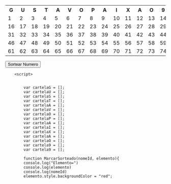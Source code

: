  <table>
            <th id="c1">G</th>
            <th id="c2">U</th>
            <th id="c3">S</th>
            <th id="c4">T</th>
            <th id="c5">A</th>
            <th id="c6">V</th>
            <th id="c7">O</th>
            <th id="c8">P</th>
            <th id="c9">A</th>
            <th id="c10">I</th>
            <th id="c11">X</th>
            <th id="c12">A</th>
            <th id="c13">O</th>
            <th id="c14">9</th>
            <th id="c15">9</th>
            <tr>
                <td id="t1" onclick="marcarsorteado('t1', this)">1</td>
                <td id="t2" onclick="marcarsorteado('t2', this)">2</td>
                <td id="t3" onclick="marcarsorteado('t3', this)">3</td>
                <td id="t4" onclick="marcarsorteado('t4', this)">4</td>
                <td id="t5" onclick="marcarsorteado('t5', this)">5</td>
                <td id="t6" onclick="marcarsorteado('t6', this)">6</td>
                <td id="t7" onclick="marcarsorteado('t7', this)">7</td>
                <td id="t8" onclick="marcarsorteado('t8', this)">8</td>
                <td id="t9" onclick="marcarsorteado('t9', this)">9</td>
                <td id="t10" onclick="marcarsorteado('t10', this)">10</td>
                <td id="t11" onclick="marcarsorteado('t11', this)">11</td>
                <td id="t12" onclick="marcarsorteado('t12', this)">12</td>
                <td id="t13" onclick="marcarsorteado('t13', this)">13</td>
                <td id="t14" onclick="marcarsorteado('t14', this)">14</td>
                <td id="t15" onclick="marcarsorteado('t15', this)">15</td>
            </tr>
            <tr>
                <td id="t16" onclick="marcarsorteado('t16', this)">16</td>
                <td id="t17" onclick="marcarsorteado('t17', this)">17</td>
                <td id="t18" onclick="marcarsorteado('t18', this)">18</td>
                <td id="t19" onclick="marcarsorteado('t19', this)">19</td>
                <td id="t20" onclick="marcarsorteado('t20', this)">20</td>
                <td id="t21" onclick="marcarsorteado('t21', this)">21</td>
                <td id="t22" onclick="marcarsorteado('t22', this)">22</td>
                <td id="t23" onclick="marcarsorteado('t23', this)">23</td>
                <td id="t24" onclick="marcarsorteado('t24', this)">24</td>
                <td id="t25" onclick="marcarsorteado('t25', this)">25</td>
                <td id="t26" onclick="marcarsorteado('t26', this)">26</td>
                <td id="t27" onclick="marcarsorteado('t27', this)">27</td>
                <td id="t28" onclick="marcarsorteado('t28', this)">28</td>
                <td id="t29" onclick="marcarsorteado('t29', this)">29</td>
                <td id="t30" onclick="marcarsorteado('t30', this)">30</td>
            </tr>
            <tr>
                <td id="t31" onclick="marcarsorteado('t31', this)">31</td>
                <td id="t32" onclick="marcarsorteado('t32', this)">32</td>
                <td id="t33" onclick="marcarsorteado('t33', this)">33</td>
                <td id="t34" onclick="marcarsorteado('t34', this)">34</td>
                <td id="t35" onclick="marcarsorteado('t35', this)">35</td>
                <td id="t36" onclick="marcarsorteado('t36', this)">36</td>
                <td id="t37" onclick="marcarsorteado('t37', this)">37</td>
                <td id="t38" onclick="marcarsorteado('t38', this)">38</td>
                <td id="t39" onclick="marcarsorteado('t39', this)">39</td>
                <td id="t40" onclick="marcarsorteado('t40', this)">40</td>
                <td id="t41" onclick="marcarsorteado('t41', this)">41</td>
                <td id="t42" onclick="marcarsorteado('t42', this)">42</td>
                <td id="t43" onclick="marcarsorteado('t43', this)">43</td>
                <td id="t44" onclick="marcarsorteado('t44', this)">44</td>
                <td id="t45" onclick="marcarsorteado('t45', this)">45</td>
            </tr>
            <tr>
                <td id="t46" onclick="marcarsorteado('t46', this)">46</td>
                <td id="t47" onclick="marcarsorteado('t47', this)">47</td>
                <td id="t48" onclick="marcarsorteado('t48', this)">48</td>
                <td id="t49" onclick="marcarsorteado('t49', this)">49</td>
                <td id="t50" onclick="marcarsorteado('t50', this)">50</td>
                <td id="t51" onclick="marcarsorteado('t51', this)">51</td>
                <td id="t52" onclick="marcarsorteado('t52', this)">52</td>
                <td id="t53" onclick="marcarsorteado('t53', this)">53</td>
                <td id="t54" onclick="marcarsorteado('t54', this)">54</td>
                <td id="t55" onclick="marcarsorteado('t55', this)">55</td>
                <td id="t56" onclick="marcarsorteado('t56', this)">56</td>
                <td id="t57" onclick="marcarsorteado('t57', this)">57</td>
                <td id="t58" onclick="marcarsorteado('t58', this)">58</td>
                <td id="t59" onclick="marcarsorteado('t59', this)">59</td>
                <td id="t60" onclick="marcarsorteado('t60', this)">60</td>
            </tr>
            <tr>
                <td id="t61" onclick="marcarsorteado('t61', this)">61</td>
                <td id="t62" onclick="marcarsorteado('t62', this)">62</td>
                <td id="t63" onclick="marcarsorteado('t63', this)">63</td>
                <td id="t64" onclick="marcarsorteado('t64', this)">64</td>
                <td id="t65" onclick="marcarsorteado('t65', this)">65</td>
                <td id="t66" onclick="marcarsorteado('t66', this)">66</td>
                <td id="t67" onclick="marcarsorteado('t67', this)">67</td>
                <td id="t68" onclick="marcarsorteado('t68', this)">68</td>
                <td id="t69" onclick="marcarsorteado('t69', this)">69</td>
                <td id="t70" onclick="marcarsorteado('t70', this)">70</td>
                <td id="t71" onclick="marcarsorteado('t71', this)">71</td>
                <td id="t72" onclick="marcarsorteado('t72', this)">72</td>
                <td id="t73" onclick="marcarsorteado('t73', this)">73</td>
                <td id="t74" onclick="marcarsorteado('t74', this)">74</td>
                <td id="t75" onclick="marcarsorteado('t75', this)">75</td>
            </tr>
        </table>
        <button onclick="SortearNumero()">
            Sortear Numero
        </button>   
            
        <script>


            var cartelaG = [];
            var cartelaU = [];
            var cartelaS = [];
            var cartelaT = [];
            var cartelaA = [];
            var cartelaV = [];
            var cartelaO = [];
            var cartelaP = [];
            var cartelaA = [];
            var cartelaI = [];
            var cartelaX = [];
            var cartelaA = [];
            var cartelaO = [];
            var cartela9 = [];
            var cartela9 = [];

            function MarcarSorteado(nomeId, elemento){
            console.log("Elemento=")
            console.log(elemento)
            console.log(nomeId)
            elemento.style.backgroundColor = "red";
